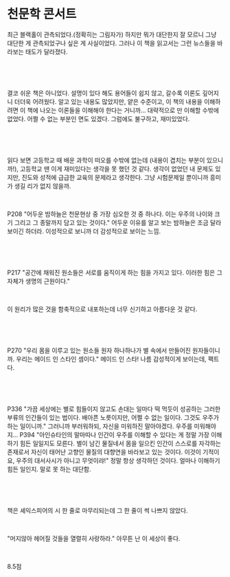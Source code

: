 # 천문학 콘서트


최근 블랙홀이 관측되었다.(정확히는 그림자가) 하지만 뭐가 대단한지 잘 모르니 그냥 대단한 게 관측되었구나 싶은 게 사실이었다. 그러나 이 책을 읽고서는 그런 뉴스들을 바라보는 태도가 달라졌다.

​

​

결코 쉬운 책은 아니었다. 설명이 있다 해도 용어들이 쉽지 않고, 갈수록 이론도 깊어지니 더더욱 어려웠다. 알고 있는 내용도 많았지만, 얕은 수준이고, 이 책의 내용을 이해하려면 이 책에 나오는 이론들을 이해해야 한다는 거니까... 대략적으로 만 이해할 수밖에 없었다. 어쩔 수 없는 부분인 면도 있겠다. 그럼에도 불구하고, 재미있었다.

​

​

읽다 보면 고등학교 때 배운 과학이 떠오를 수밖에 없는데 (내용이 겹치는 부분이 있으니까!), 고등학교 땐 이게 재미있다는 생각을 못 했던 것 같다. 생각이 없었던 내 문제도 있지만, 진도와 성적에 급급한 교육의 문제라고 생각한다. 그냥 시험문제일 뿐이니까 흥미가 생길 리가 없지 않을까.

​

P208 "어두운 밤하늘은 천문현상 중 가장 심오한 것 중 하나다. 이는 우주의 나이와 크기 그리고 그 종말까지 담고 있는 것이다." 어두운 이유를 알고 보는 밤하늘은 조금 달라 보이긴 하더라. 이성적으로 보니까 더 감성적으로 보이는 느낌.

​

​

P217 "공간에 채워진 원소들은 서로를 움직이게 하는 힘을 가지고 있다. 이러한 힘은 그 자체가 생명의 근원이다."

​

이 원리가 많은 것을 함축적으로 내포하는데 너무 신기하고 아름다운 것 같다.

​

​

P270 "우리 몸을 이루고 있는 원소들 원자 하나하나가 별 속에서 만들어진 원자들이니까. 우리는 메이드 인 스타인 셈이다." 메이드 인 스타! 나름 감성적이게 보이는데, 팩트다.

​

​

P336 "가끔 세상에는 별로 힘들이지 않고도 손대는 일마다 떡 먹듯이 성공하는 그러한 부류의 인간들이 있는 법이다. 배아픈 노릇이지만, 어쩔 수 없는 일이다. 그것도 우주가 하는 일이니까." 그러니까 부러워하되, 자신을 미워하진 말아야겠다. 우주를 미워해야지... P394 "아인슈타인의 말마따나 인간이 우주를 이해할 수 있다는 게 정말 가장 이해하기 힘든 일일지도 모른다. 별이 남긴 물질네서 몸을 일으킨 인간이 스스로를 자각하는 존재로서 자신이 태어난 고향인 물질의 대향연을 바라보고 있는 것이다. 이것이 기적이요, 우주의 대서사시가 아니고 무엇이랴!" 정말 항상 생각하던 것이다. 얼마나 이해하기 힘든 일인지. 말로 못 하는 대단함.

​

​

책은 셰익스피어의 시 한 줄로 마무리되는데 그 한 줄이 썩 나쁘지 않았다.

​

"머지않아 헤어질 것들을 열렬히 사랑하라." 아무튼 난 이 세상이 좋다.

​

8.5점

